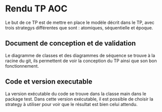 # Rendu TP AOC

Le but de ce TP est de mettre en place le modèle décrit dans le TP, avec trois strategys différentes que sont : atomiques, séquentielle et époque.

## Document de conception et de validation

Le diagramme de classes et des diagrammes de séquence se trouve à la racine du git, ils permettent de voir la conception du TP ainsi que son bon fonctionnement.

## Code et version executable
La version exécutable du code se trouve dans la classe main dans le package test. Dans cette version exécutable, il est possible de choisir la strategy à utiliser pour voir que le résultat est bien celui attendu.
